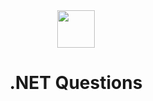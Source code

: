 <div align="center">
  <img height="60" src="https://img.icons8.com/color/344/net-framework.png">
  <h1>.NET Questions</h1>
</div>
